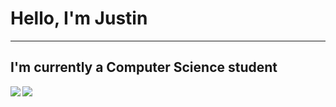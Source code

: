 # Hello, I'm Justin

---

## I'm currently a Computer Science student

<img align="left" src="https://github-readme-stats.vercel.app/api?username=justinbarrows&show_icons=true&hide_borders=true&count_private=true&theme=tokyonight" />

<img align="left" src="https://github-readme-stats.vercel.app/api/top-langs/?username=justinbarrows&layout=compact&theme=tokyonight" />
